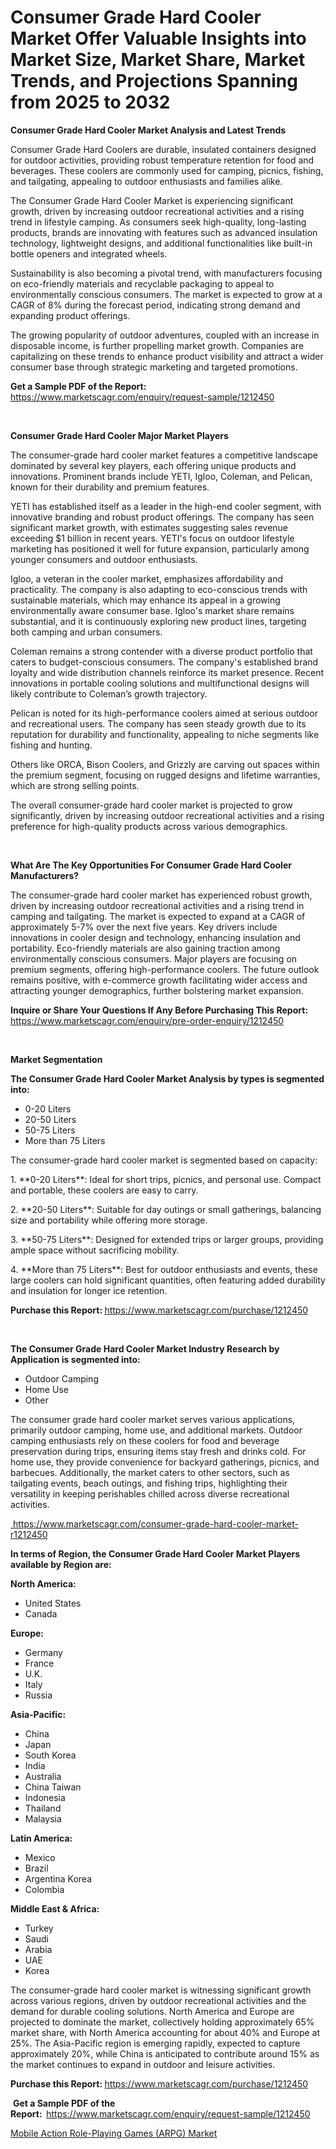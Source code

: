 <p><h1>Consumer Grade Hard Cooler Market Offer Valuable Insights into Market Size, Market Share, Market Trends, and Projections Spanning from 2025 to 2032</h1></p><p><strong>Consumer Grade Hard Cooler Market Analysis and Latest Trends</strong></p>
<p><p>Consumer Grade Hard Coolers are durable, insulated containers designed for outdoor activities, providing robust temperature retention for food and beverages. These coolers are commonly used for camping, picnics, fishing, and tailgating, appealing to outdoor enthusiasts and families alike. </p><p>The Consumer Grade Hard Cooler Market is experiencing significant growth, driven by increasing outdoor recreational activities and a rising trend in lifestyle camping. As consumers seek high-quality, long-lasting products, brands are innovating with features such as advanced insulation technology, lightweight designs, and additional functionalities like built-in bottle openers and integrated wheels. </p><p>Sustainability is also becoming a pivotal trend, with manufacturers focusing on eco-friendly materials and recyclable packaging to appeal to environmentally conscious consumers. The market is expected to grow at a CAGR of 8% during the forecast period, indicating strong demand and expanding product offerings. </p><p>The growing popularity of outdoor adventures, coupled with an increase in disposable income, is further propelling market growth. Companies are capitalizing on these trends to enhance product visibility and attract a wider consumer base through strategic marketing and targeted promotions.</p></p>
<p><strong>Get a Sample PDF of the Report:&nbsp;</strong> <a href="https://www.marketscagr.com/enquiry/request-sample/1212450?utm_campaign=3506&utm_medium=2&utm_source=Github&utm_content=ia&utm_term=24032025&utm_id=consumer-grade-hard-cooler">https://www.marketscagr.com/enquiry/request-sample/1212450</a></p>
<p>&nbsp;</p>
<p><strong>Consumer Grade Hard Cooler Major Market Players</strong></p>
<p><p>The consumer-grade hard cooler market features a competitive landscape dominated by several key players, each offering unique products and innovations. Prominent brands include YETI, Igloo, Coleman, and Pelican, known for their durability and premium features. </p><p>YETI has established itself as a leader in the high-end cooler segment, with innovative branding and robust product offerings. The company has seen significant market growth, with estimates suggesting sales revenue exceeding $1 billion in recent years. YETI's focus on outdoor lifestyle marketing has positioned it well for future expansion, particularly among younger consumers and outdoor enthusiasts.</p><p>Igloo, a veteran in the cooler market, emphasizes affordability and practicality. The company is also adapting to eco-conscious trends with sustainable materials, which may enhance its appeal in a growing environmentally aware consumer base. Igloo's market share remains substantial, and it is continuously exploring new product lines, targeting both camping and urban consumers.</p><p>Coleman remains a strong contender with a diverse product portfolio that caters to budget-conscious consumers. The company's established brand loyalty and wide distribution channels reinforce its market presence. Recent innovations in portable cooling solutions and multifunctional designs will likely contribute to Coleman’s growth trajectory.</p><p>Pelican is noted for its high-performance coolers aimed at serious outdoor and recreational users. The company has seen steady growth due to its reputation for durability and functionality, appealing to niche segments like fishing and hunting.</p><p>Others like ORCA, Bison Coolers, and Grizzly are carving out spaces within the premium segment, focusing on rugged designs and lifetime warranties, which are strong selling points. </p><p>The overall consumer-grade hard cooler market is projected to grow significantly, driven by increasing outdoor recreational activities and a rising preference for high-quality products across various demographics.</p></p>
<p>&nbsp;</p>
<p><strong>What Are The Key Opportunities For Consumer Grade Hard Cooler Manufacturers?</strong></p>
<p><p>The consumer-grade hard cooler market has experienced robust growth, driven by increasing outdoor recreational activities and a rising trend in camping and tailgating. The market is expected to expand at a CAGR of approximately 5-7% over the next five years. Key drivers include innovations in cooler design and technology, enhancing insulation and portability. Eco-friendly materials are also gaining traction among environmentally conscious consumers. Major players are focusing on premium segments, offering high-performance coolers. The future outlook remains positive, with e-commerce growth facilitating wider access and attracting younger demographics, further bolstering market expansion.</p></p>
<p><strong>Inquire or Share Your Questions If Any Before Purchasing This Report:</strong> <a href="https://www.marketscagr.com/enquiry/pre-order-enquiry/1212450?utm_campaign=3506&utm_medium=2&utm_source=Github&utm_content=ia&utm_term=24032025&utm_id=consumer-grade-hard-cooler">https://www.marketscagr.com/enquiry/pre-order-enquiry/1212450</a></p>
<p>&nbsp;</p>
<p><strong>Market Segmentation</strong></p>
<p><strong>The Consumer Grade Hard Cooler Market Analysis by types is segmented into:</strong></p>
<p><ul><li>0-20 Liters</li><li>20-50 Liters</li><li>50-75 Liters</li><li>More than 75 Liters</li></ul></p>
<p><p>The consumer-grade hard cooler market is segmented based on capacity: </p><p>1. **0-20 Liters**: Ideal for short trips, picnics, and personal use. Compact and portable, these coolers are easy to carry. </p><p>2. **20-50 Liters**: Suitable for day outings or small gatherings, balancing size and portability while offering more storage.</p><p>3. **50-75 Liters**: Designed for extended trips or larger groups, providing ample space without sacrificing mobility.</p><p>4. **More than 75 Liters**: Best for outdoor enthusiasts and events, these large coolers can hold significant quantities, often featuring added durability and insulation for longer ice retention.</p></p>
<p><strong>Purchase this Report:&nbsp;</strong><a href="https://www.marketscagr.com/purchase/1212450?utm_campaign=3506&utm_medium=2&utm_source=Github&utm_content=ia&utm_term=24032025&utm_id=consumer-grade-hard-cooler">https://www.marketscagr.com/purchase/1212450</a></p>
<p>&nbsp;</p>
<p><strong>The Consumer Grade Hard Cooler Market Industry Research by Application is segmented into:</strong></p>
<p><ul><li>Outdoor Camping</li><li>Home Use</li><li>Other</li></ul></p>
<p><p>The consumer grade hard cooler market serves various applications, primarily outdoor camping, home use, and additional markets. Outdoor camping enthusiasts rely on these coolers for food and beverage preservation during trips, ensuring items stay fresh and drinks cold. For home use, they provide convenience for backyard gatherings, picnics, and barbecues. Additionally, the market caters to other sectors, such as tailgating events, beach outings, and fishing trips, highlighting their versatility in keeping perishables chilled across diverse recreational activities.</p></p>
<p><a href="https://www.marketscagr.com/consumer-grade-hard-cooler-market-r1212450?utm_campaign=3506&utm_medium=2&utm_source=Github&utm_content=ia&utm_term=24032025&utm_id=consumer-grade-hard-cooler">&nbsp;https://www.marketscagr.com/consumer-grade-hard-cooler-market-r1212450</a></p>
<p><strong>In terms of Region, the Consumer Grade Hard Cooler Market Players available by Region are:</strong></p>
<p>
    <p> <strong> North America: </strong>
        <ul>
            <li>United States</li>
            <li>Canada</li>
        </ul>
        </p> 
    <p> <strong> Europe: </strong>
        <ul>
            <li>Germany</li>
            <li>France</li>
            <li>U.K.</li>
            <li>Italy</li>
            <li>Russia</li>
        </ul>
        </p> 
    <p> <strong> Asia-Pacific: </strong>
        <ul>
            <li>China</li>
            <li>Japan</li>
            <li>South Korea</li>
            <li>India</li>
            <li>Australia</li>
            <li>China Taiwan</li>
            <li>Indonesia</li>
            <li>Thailand</li>
            <li>Malaysia</li>
        </ul>
        </p> 
    <p> <strong> Latin America: </strong>
        <ul>
            <li>Mexico</li>
            <li>Brazil</li>
            <li>Argentina Korea</li>
            <li>Colombia</li>
        </ul>
        </p> 
    <p> <strong> Middle East & Africa: </strong>
        <ul>
            <li>Turkey</li>
            <li>Saudi</li>
            <li>Arabia</li>
            <li>UAE</li>
            <li>Korea</li>
        </ul>
    </p>
    </p>
<p><p>The consumer-grade hard cooler market is witnessing significant growth across various regions, driven by outdoor recreational activities and the demand for durable cooling solutions. North America and Europe are projected to dominate the market, collectively holding approximately 65% market share, with North America accounting for about 40% and Europe at 25%. The Asia-Pacific region is emerging rapidly, expected to capture approximately 20%, while China is anticipated to contribute around 15% as the market continues to expand in outdoor and leisure activities.</p></p>
<p><strong>Purchase this Report: </strong><a href="https://www.marketscagr.com/purchase/1212450?utm_campaign=3506&utm_medium=2&utm_source=Github&utm_content=ia&utm_term=24032025&utm_id=consumer-grade-hard-cooler">https://www.marketscagr.com/purchase/1212450</a></p>
<p>&nbsp;<strong>Get a Sample PDF of the Report:&nbsp;&nbsp;</strong><a href="https://www.marketscagr.com/enquiry/request-sample/1212450?utm_campaign=3506&utm_medium=2&utm_source=Github&utm_content=ia&utm_term=24032025&utm_id=consumer-grade-hard-cooler">https://www.marketscagr.com/enquiry/request-sample/1212450</a></p>
<p><strong></strong></p>
<p><p><a href="https://github.com/cherrivacius/Market-Research-Report-List-1/blob/main/mobile-action-role-playing-games-arpg-market.md?utm_campaign=3506&utm_medium=2&utm_source=Github&utm_content=ia&utm_term=24032025&utm_id=consumer-grade-hard-cooler">Mobile Action Role-Playing Games (ARPG) Market</a></p></p>